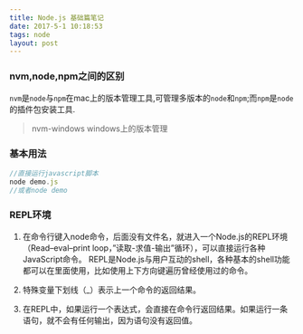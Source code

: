 ```yaml
---
title: Node.js 基础篇笔记
date: 2017-5-1 10:18:53
tags: node
layout: post
---
```


### nvm,node,npm之间的区别

`nvm`是`node`与`npm`在mac上的版本管理工具,可管理多版本的`node`和`npm`;而`npm`是`node`的插件包安装工具.

> nvm-windows windows上的版本管理

<!--more-->

### 基本用法

```js
//直接运行javascript脚本
node demo.js
//或者node demo
```

### REPL环境

1. 在命令行键入node命令，后面没有文件名，就进入一个Node.js的REPL环境（Read–eval–print loop，”读取-求值-输出”循环），可以直接运行各种JavaScript命令。
REPL是Node.js与用户互动的shell，各种基本的shell功能都可以在里面使用，比如使用上下方向键遍历曾经使用过的命令。

2. 特殊变量下划线（_）表示上一个命令的返回结果。

3. 在REPL中，如果运行一个表达式，会直接在命令行返回结果。如果运行一条语句，就不会有任何输出，因为语句没有返回值。